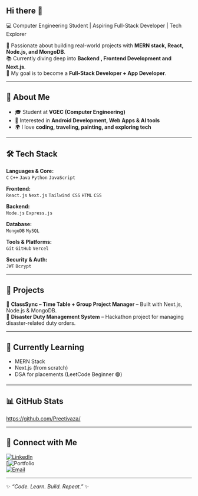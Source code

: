 ## Hi there 👋
💻 Computer Engineering Student | Aspiring Full-Stack Developer | Tech Explorer

🌟 Passionate about building real-world projects with **MERN stack, React, Node.js, and MongoDB**.  
📚 Currently diving deep into **Backend , Frontend Development and Next.js**.  
🎯 My goal is to become a **Full-Stack Developer + App Developer**.  

---

## 🚀 About Me  
- 🎓 Student at **VGEC (Computer Engineering)**    
- 📱 Interested in **Android Development, Web Apps & AI tools**  
- 🌍 I love **coding, traveling, painting, and exploring tech**  

---

## 🛠️ Tech Stack  

**Languages & Core:**  
`C` `C++` `Java` `Python` `JavaScript`

**Frontend:**  
`React.js` `Next.js` `Tailwind CSS` `HTML` `CSS`

**Backend:**  
`Node.js` `Express.js`

**Database:**  
`MongoDB` `MySQL`

**Tools & Platforms:**  
`Git` `GitHub` `Vercel` 

**Security & Auth:**  
`JWT` `Bcrypt` 

---

## 📌 Projects    
🔹 **ClassSync – Time Table + Group Project Manager** – Built with Next.js, Node.js & MongoDB.  
🔹 **Disaster Duty Management System** – Hackathon project for managing disaster-related duty orders.  


---

## 🌱 Currently Learning  
- MERN Stack
- Next.js (from scratch)  
- DSA for placements (LeetCode Beginner 🟢)  

---

## 📊 GitHub Stats  
https://github.com/Preetivaza/

---

## 🔗 Connect with Me  
[![LinkedIn](https://img.shields.io/badge/LinkedIn-PreetiVaza-blue?style=flat&logo=linkedin)](https://www.linkedin.com/)  
[![Portfolio]()  
[![Email](https://img.shields.io/badge/Email-preetivaza@example.com-red?style=flat&logo=gmail)](mailto:preetivaza@example.com)  

---
✨ _“Code. Learn. Build. Repeat.”_ ✨

